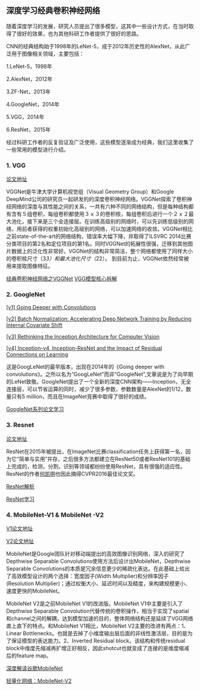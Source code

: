 
## 深度学习经典卷积神经网络

随着深度学习的发展，研究人员提出了很多模型，这其中一些设计方式，在当时取得了很好的效果，也为其他科研工作者提供了很好的思路。

CNN的经典结构始于1998年的LeNet-5，成于2012年历史性的AlexNet，从此广泛用于图像相关领域，主要包括：

  1.LeNet-5，1998年
  
  2.AlexNet，2012年
  
  3.ZF-Net，2013年
  
  4.GoogleNet，2014年
  
  5.VGG，2014年
  
  6.ResNet，2015年

经过科研工作者的反复验证及广泛使用，这些模型逐渐成为经典，我们这里收集了一些常用的模型进行介绍。


### 1. VGG

[论文地址](https://arxiv.org/abs/1409.1556)

VGGNet是牛津大学计算机视觉组（Visual Geometry Group）和Google DeepMind公司的研究员一起研发的的深度卷积神经网络。VGGNet探索了卷积神经网络的深度与其性能之间的关系，一共有六种不同的网络结构，但是每种结构都有含有５组卷积，每组卷积都使用３ｘ３的卷积核，每组卷积后进行一个２ｘ２最大池化，接下来是三个全连接层。在训练高级别的网络时，可以先训练低级别的网络，用前者获得的权重初始化高级别的网络，可以加速网络的收敛。VGGNet相比之前state-of-the-art的网络结构，错误率大幅下降，并取得了ILSVRC 2014比赛分类项目的第2名和定位项目的第1名。同时VGGNet的拓展性很强，迁移到其他图片数据上的泛化性非常好。VGGNet的结构非常简洁，整个网络都使用了同样大小的卷积核尺寸（3*3）和最大池化尺寸（2*2）。
到目前为止，VGGNet依然经常被用来提取图像特征。

[经典卷积神经网络之VGGNet](https://blog.csdn.net/marsjhao/article/details/72955935)
[VGG模型核心拆解](https://blog.csdn.net/qq_40027052/article/details/79015827)

### 2. GoogleNet

[[v1] Going Deeper with Convolutions](http://arxiv.org/abs/1409.4842 )

[[v2] Batch Normalization: Accelerating Deep Network Training by Reducing Internal Covariate Shift](http://arxiv.org/abs/1502.03167 )

[[v3] Rethinking the Inception Architecture for Computer Vision](http://arxiv.org/abs/1512.00567) 

[[v4] Inception-v4, Inception-ResNet and the Impact of Residual Connections on Learning](http://arxiv.org/abs/1602.07261)


这是GoogLeNet的最早版本，出现在2014年的《Going deeper with convolutions》。之所以名为“GoogLeNet”而非“GoogleNet”,文章说是为了向早期的LeNet致敬。GoogleNet提出了一个全新的深度CNN架构——Inception，无全连接层，可以节省运算的同时，减少了很多参数，参数数量是AlexNet的1/12，数量只有5 million，而且在ImageNet竞赛中取得了很好的成绩。

[GoogleNet系列论文学习](https://blog.csdn.net/cdknight_happy/article/details/79247280)


### 3. Resnet 

[论文地址](https://arxiv.org/abs/1512.03385)

ResNet在2015年被提出，在ImageNet比赛classification任务上获得第一名，因为它“简单与实用”并存，之后很多方法都建立在ResNet50或者ResNet101的基础上完成的，检测，分割，识别等领域都纷纷使用ResNet，具有很强的适应性。ResNet的作者[何凯明](http://kaiminghe.com/)也因此摘得CVPR2016最佳论文奖。

[ResNet解析](https://blog.csdn.net/lanran2/article/details/79057994)

[ResNet学习](https://blog.csdn.net/xxy0118/article/details/78324256)


### 4. MobileNet-V1 & MobileNet -V2

[V1论文地址](https://arxiv.org/abs/1704.04861)

[V2论文地址](https://arxiv.org/abs/1801.04381)

MobileNet是Google团队针对移动端提出的高效图像识别网络，深入的研究了Depthwise Separable Convolutions使用方法后设计出MobileNet，Depthwise Separable Convolutions的本质是冗余信息更少的稀疏化表达。在此基础上给出了高效模型设计的两个选择：宽度因子(Width Multiplier)和分辨率因子(Resolution Multiplier)；通过权衡大小、延迟时间以及精度，来构建规模更小、速度更快的MobileNet。

MobileNet V2是之前MobileNet V1的改进版。MobileNet V1中主要是引入了Depthwise Separable Convolution代替传统的卷积操作，相当于实现了spatial和channel之间的解耦，达到模型加速的目的，整体网络结构还是延续了VGG网络直上直下的特点。和MobileNet V1相比，MobileNet V2主要的改进有两点：1、Linear Bottlenecks。也就是去掉了小维度输出层后面的非线性激活层，目的是为了保证模型的表达能力。2、Inverted Residual block。该结构和传统residual block中维度先缩减再扩增正好相反，因此shotcut也就变成了连接的是维度缩减后的feature map。

[深度解读谷歌MobileNet](https://blog.csdn.net/t800ghb/article/details/78879612)

[轻量化网络：MobileNet-V2](https://blog.csdn.net/u011995719/article/details/79135818)


